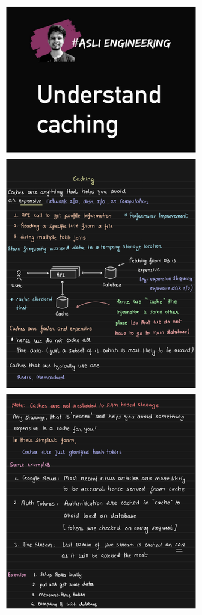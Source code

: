![1707671270738](image/10-undertanding-caching/1707671270738.png)

![1707671285731](image/10-undertanding-caching/1707671285731.png)

![1707671301028](image/10-undertanding-caching/1707671301028.png)
